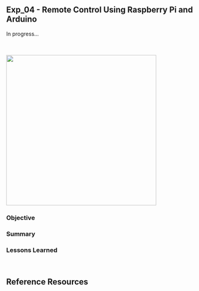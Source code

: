 ## Exp_04 - Remote Control Using Raspberry Pi and Arduino

In progress...

<br>

<br>
<img src="https://github.com/vbookshelf/Serenity-Robotics-Experiments/blob/main/images/remote-control.jpg" width="400"></img>
<br>

### Objective



### Summary



### Lessons Learned



<br>

## Reference Resources



<br>
